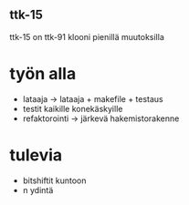 ## ttk-15 ##
ttk-15 on ttk-91 klooni pienillä muutoksilla

# työn alla #
 * lataaja -> lataaja + makefile + testaus
 * testit kaikille konekäskyille
 * refaktorointi -> järkevä hakemistorakenne

# tulevia #
 * bitshiftit kuntoon
 * n ydintä
